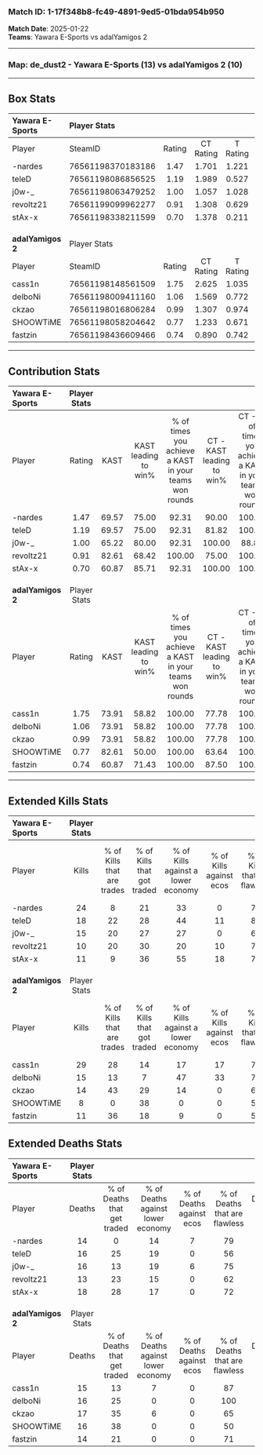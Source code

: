 ### Match ID: 1-17f348b8-fc49-4891-9ed5-01bda954b950  
**Match Date**: 2025-01-22  
**Teams**: Yawara E-Sports vs adalYamigos 2  

---  

### **Map**: de_dust2 - Yawara E-Sports (13) vs adalYamigos 2 (10)  
---  

## Box Stats  

| **Yawara E-Sports** | Player Stats      |        |           |          |       |       |       |         |        |      |     |
| :- | :- | :-: | :-: | :-: | :-: | :-: | :-: | :-: | :-: | :-: | :-: |
| Player              | SteamID           | Rating | CT Rating | T Rating | KAST  |  ADR  | Kills | Assists | Deaths | K/D  | HS% |
| -nardes             | 76561198370183186 |  1.47  |   1.701   |  1.221   | 69.57 | 94.3  |  24   |    5    |   14   | 1.71 | 41  |
| teleD               | 76561198086856525 |  1.19  |   1.989   |  0.527   | 69.57 | 89.0  |  18   |    8    |   16   | 1.13 | 55  |
| j0w-_               | 76561198063479252 |  1.00  |   1.057   |  1.028   | 65.22 | 73.7  |  15   |    7    |   16   | 0.94 | 53  |
| revoltz21           | 76561199099962277 |  0.91  |   1.308   |  0.629   | 82.61 | 50.2  |  10   |    3    |   13   | 0.77 | 70  |
| stAx-x              | 76561198338211599 |  0.70  |   1.378   |  0.211   | 60.87 | 55.0  |  11   |    6    |   18   | 0.61 | 45  |
|                     |                   |        |           |          |       |       |       |         |        |      |     |
|                     |                   |        |           |          |       |       |       |         |        |      |     |
|                     |                   |        |           |          |       |       |       |         |        |      |     |
| **adalYamigos 2**   | Player Stats      |        |           |          |       |       |       |         |        |      |     |
| Player              | SteamID           | Rating | CT Rating | T Rating | KAST  |  ADR  | Kills | Assists | Deaths | K/D  | HS% |
| cass1n              | 76561198148561509 |  1.75  |   2.625   |  1.035   | 73.91 | 119.5 |  29   |    5    |   15   | 1.93 | 27  |
| delboNi             | 76561198009411160 |  1.06  |   1.569   |  0.772   | 73.91 | 72.5  |  15   |    8    |   16   | 0.94 | 86  |
| ckzao               | 76561198016806284 |  0.99  |   1.307   |  0.974   | 73.91 | 69.3  |  14   |    9    |   17   | 0.82 | 64  |
| SHOOWTiME           | 76561198058204642 |  0.77  |   1.233   |  0.671   | 82.61 | 46.2  |   8   |    6    |   16   | 0.50 | 62  |
| fastzin             | 76561198436609466 |  0.74  |   0.890   |  0.742   | 60.87 | 43.7  |  11   |    2    |   14   | 0.79 | 81  |
---  

## Contribution Stats  

| **Yawara E-Sports** | Player Stats |       |                      |                                                        |                           |                                                             |                          |                                                            |
| :- | :-: | :-: | :-: | :-: | :-: | :-: | :-: | :-: |
| Player              |    Rating    | KAST  | KAST leading to win% | % of times you achieve a KAST in your teams won rounds | CT - KAST leading to win% | CT - % of times you achieve a KAST in your teams won rounds | T - KAST leading to win% | T - % of times you achieve a KAST in your teams won rounds |
| -nardes             |     1.47     | 69.57 |        75.00         |                         92.31                          |           90.00           |                           100.00                            |          50.00           |                           75.00                            |
| teleD               |     1.19     | 69.57 |        75.00         |                         92.31                          |           81.82           |                           100.00                            |          60.00           |                           75.00                            |
| j0w-_               |     1.00     | 65.22 |        80.00         |                         92.31                          |          100.00           |                            88.89                            |          57.14           |                           100.00                           |
| revoltz21           |     0.91     | 82.61 |        68.42         |                         100.00                         |           75.00           |                           100.00                            |          57.14           |                           100.00                           |
| stAx-x              |     0.70     | 60.87 |        85.71         |                         92.31                          |          100.00           |                           100.00                            |          60.00           |                           75.00                            |
|                     |              |       |                      |                                                        |                           |                                                             |                          |                                                            |
|                     |              |       |                      |                                                        |                           |                                                             |                          |                                                            |
|                     |              |       |                      |                                                        |                           |                                                             |                          |                                                            |
| **adalYamigos 2**   | Player Stats |       |                      |                                                        |                           |                                                             |                          |                                                            |
| Player              |    Rating    | KAST  | KAST leading to win% | % of times you achieve a KAST in your teams won rounds | CT - KAST leading to win% | CT - % of times you achieve a KAST in your teams won rounds | T - KAST leading to win% | T - % of times you achieve a KAST in your teams won rounds |
| cass1n              |     1.75     | 73.91 |        58.82         |                         100.00                         |           77.78           |                           100.00                            |          37.50           |                           100.00                           |
| delboNi             |     1.06     | 73.91 |        58.82         |                         100.00                         |           77.78           |                           100.00                            |          37.50           |                           100.00                           |
| ckzao               |     0.99     | 73.91 |        58.82         |                         100.00                         |           77.78           |                           100.00                            |          37.50           |                           100.00                           |
| SHOOWTiME           |     0.77     | 82.61 |        50.00         |                         100.00                         |           63.64           |                           100.00                            |          33.33           |                           100.00                           |
| fastzin             |     0.74     | 60.87 |        71.43         |                         100.00                         |           87.50           |                           100.00                            |          50.00           |                           100.00                           |
---  

## Extended Kills Stats  

| **Yawara E-Sports** | Player Stats |                            |                            |                                    |                         |                              |                                 |                                       |                    |           |
| :- | :-: | :-: | :-: | :-: | :-: | :-: | :-: | :-: | :-: | :-: |
| Player              |    Kills     | % of Kills that are trades | % of Kills that got traded | % of Kills against a lower economy | % of Kills against ecos | % of Kills that are flawless | % of Kills that are close duels | % of Kills that are assisted by flash | Pistol Round Kills | AWP Kills |
| -nardes             |      24      |             8              |             21             |                 33                 |            0            |              75              |                0                |                   4                   |         3          |    10     |
| teleD               |      18      |             22             |             28             |                 44                 |           11            |              83              |                0                |                   6                   |         2          |     1     |
| j0w-_               |      15      |             20             |             27             |                 27                 |            0            |              67              |                7                |                  13                   |         0          |     0     |
| revoltz21           |      10      |             20             |             30             |                 20                 |           10            |              70              |               10                |                   0                   |         2          |     0     |
| stAx-x              |      11      |             9              |             36             |                 55                 |           18            |              73              |                0                |                  18                   |         0          |     0     |
|                     |              |                            |                            |                                    |                         |                              |                                 |                                       |                    |           |
|                     |              |                            |                            |                                    |                         |                              |                                 |                                       |                    |           |
|                     |              |                            |                            |                                    |                         |                              |                                 |                                       |                    |           |
| **adalYamigos 2**   | Player Stats |                            |                            |                                    |                         |                              |                                 |                                       |                    |           |
| Player              |    Kills     | % of Kills that are trades | % of Kills that got traded | % of Kills against a lower economy | % of Kills against ecos | % of Kills that are flawless | % of Kills that are close duels | % of Kills that are assisted by flash | Pistol Round Kills | AWP Kills |
| cass1n              |      29      |             28             |             14             |                 17                 |           17            |              79              |                0                |                  10                   |         5          |    11     |
| delboNi             |      15      |             13             |             7              |                 47                 |           33            |              73              |                7                |                   0                   |         1          |     0     |
| ckzao               |      14      |             43             |             29             |                 14                 |            0            |              64              |                0                |                   0                   |         1          |     0     |
| SHOOWTiME           |      8       |             0              |             38             |                 0                  |            0            |              50              |               13                |                   0                   |         0          |     1     |
| fastzin             |      11      |             36             |             18             |                 9                  |            0            |              55              |                0                |                   0                   |         0          |     0     |
## Extended Deaths Stats  

| **Yawara E-Sports** | Player Stats |                             |                                   |                          |                               |                            |                           |               |
| :- | :-: | :-: | :-: | :-: | :-: | :-: | :-: | :-: |
| Player              |    Deaths    | % of Deaths that get traded | % of Deaths against lower economy | % of Deaths against ecos | % of Deaths that are flawless | % of Deaths that are close | % of Deaths while blinded | Deaths to AWP |
| -nardes             |      14      |              0              |                14                 |            7             |              79               |             0              |             7             |       2       |
| teleD               |      16      |             25              |                19                 |            0             |              56               |             6              |             6             |       5       |
| j0w-_               |      16      |             13              |                19                 |            6             |              75               |             0              |             0             |       2       |
| revoltz21           |      13      |             23              |                15                 |            0             |              62               |             0              |             8             |       1       |
| stAx-x              |      18      |             28              |                17                 |            0             |              72               |             6              |             0             |       2       |
|                     |              |                             |                                   |                          |                               |                            |                           |               |
|                     |              |                             |                                   |                          |                               |                            |                           |               |
|                     |              |                             |                                   |                          |                               |                            |                           |               |
| **adalYamigos 2**   | Player Stats |                             |                                   |                          |                               |                            |                           |               |
| Player              |    Deaths    | % of Deaths that get traded | % of Deaths against lower economy | % of Deaths against ecos | % of Deaths that are flawless | % of Deaths that are close | % of Deaths while blinded | Deaths to AWP |
| cass1n              |      15      |             13              |                 7                 |            0             |              87               |             0              |             0             |       3       |
| delboNi             |      16      |             25              |                 0                 |            0             |              100              |             0              |            19             |       3       |
| ckzao               |      17      |             35              |                 6                 |            0             |              65               |             12             |            12             |       1       |
| SHOOWTiME           |      16      |             38              |                 0                 |            0             |              50               |             0              |             6             |       1       |
| fastzin             |      14      |             21              |                 0                 |            0             |              71               |             0              |             0             |       3       |
